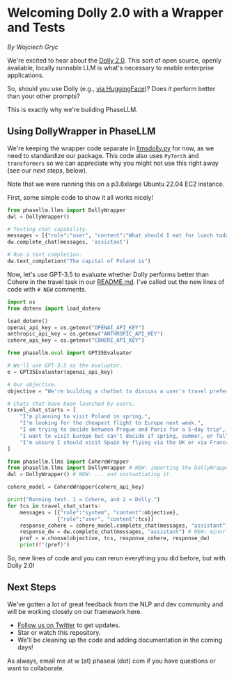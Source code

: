 # Welcoming Dolly 2.0 with a Wrapper and Tests
*By Wojciech Gryc*

We're excited to hear about the [Dolly 2.0](https://www.databricks.com/blog/2023/04/12/dolly-first-open-commercially-viable-instruction-tuned-llm). This sort of open source, openly available, locally runnable LLM is what's necessary to enable enterprise applications.

So, should you use Dolly (e.g., [via HuggingFace](https://huggingface.co/databricks/dolly-v2-12b))? Does it perform better than your other prompts?

This is exactly why we're building PhaseLLM.

## Using DollyWrapper in PhaseLLM

We're keeping the wrapper code separate in [llmsdolly.py](llmsdolly.py) for now, as we need to standardize our package. This code also uses `PyTorch` and `transformers` so we can appreciate why you might not use this right away (see our *next steps*, below).

Note that we were running this on a p3.8xlarge Ubuntu 22.04 EC2 instance.

First, some simple code to show it all works nicely!

```python
from phasellm.llms import DollyWrapper
dwl = DollyWrapper()

# Testing chat capability.
messages = [{"role":"user", "content":"What should I eat for lunch today?"}]
dw.complete_chat(messages, 'assistant')

# Run a text completion.
dw.text_completion("The capital of Poland is")
```

Now, let's use GPT-3.5 to evaluate whether Dolly performs better than Cohere in the travel task in our [README.md](README.md). I've called out the new lines of code with `# NEW` comments.

```python
import os
from dotenv import load_dotenv

load_dotenv()
openai_api_key = os.getenv("OPENAI_API_KEY")
anthropic_api_key = os.getenv("ANTHROPIC_API_KEY")
cohere_api_key = os.getenv("COHERE_API_KEY")

from phasellm.eval import GPT35Evaluator

# We'll use GPT-3.5 as the evaluator.
e = GPT35Evaluator(openai_api_key)

# Our objective.
objective = "We're building a chatbot to discuss a user's travel preferences and provide advice."

# Chats that have been launched by users.
travel_chat_starts = [
    "I'm planning to visit Poland in spring.",
    "I'm looking for the cheapest flight to Europe next week.",
    "I am trying to decide between Prague and Paris for a 5-day trip",
    "I want to visit Europe but can't decide if spring, summer, or fall would be better.",
    "I'm unsure I should visit Spain by flying via the UK or via France."
]

from phasellm.llms import CohereWrapper
from phasellm.llms import DollyWrapper # NEW: importing the DollyWrapper...
dwl = DollyWrapper() # NEW: ... and instantiating it.

cohere_model = CohereWrapper(cohere_api_key)

print("Running test. 1 = Cohere, and 2 = Dolly.")
for tcs in travel_chat_starts:
    messages = [{"role":"system", "content":objective},
                {"role":"user", "content":tcs}]
    response_cohere = cohere_model.complete_chat(messages, "assistant")
    response_dw = dw.complete_chat(messages, "assistant") # NEW: minor change to variable name
    pref = e.choose(objective, tcs, response_cohere, response_dw)
    print(f"{pref}")
```

So, new lines of code and you can rerun everything you did before, but with Dolly 2.0!

## Next Steps

We've gotten a lot of great feedback from the NLP and dev community and will be working closely on our framework here.
- [Follow us on Twitter](https://twitter.com/PhaseLLM) to get updates.
- Star or watch this repository.
- We'll be cleaning up the code and adding documentation in the coming days!

As always, email me at w (at) phaseai (dot) com if you have questions or want to collaborate.

